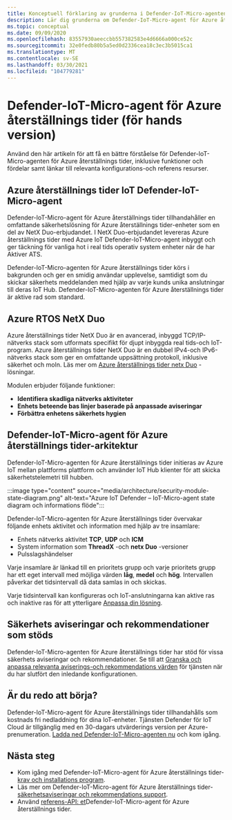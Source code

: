 ```yaml
---
title: Konceptuell förklaring av grunderna i Defender-IoT-Micro-agenten för Azure återställnings tider
description: Lär dig grunderna om Defender-IoT-Micro-agent för Azure återställnings tider-koncept och arbets flöde.
ms.topic: conceptual
ms.date: 09/09/2020
ms.openlocfilehash: 83557930aeeccbb557382583e4d6666a000ce52c
ms.sourcegitcommit: 32e0fedb80b5a5ed0d2336cea18c3ec3b5015ca1
ms.translationtype: MT
ms.contentlocale: sv-SE
ms.lasthandoff: 03/30/2021
ms.locfileid: "104779281"
---
```

# <a name="defender-iot-micro-agent-for-azure-rtos-preview"></a>Defender-IoT-Micro-agent för Azure återställnings tider (för hands version)

Använd den här artikeln för att få en bättre förståelse för Defender-IoT-Micro-agenten för Azure återställnings tider, inklusive funktioner och fördelar samt länkar till relevanta konfigurations-och referens resurser. 

## <a name="azure-rtos-iot-defender-iot-micro-agent"></a>Azure återställnings tider IoT Defender-IoT-Micro-agent

Defender-IoT-Micro-agent för Azure återställnings tider tillhandahåller en omfattande säkerhetslösning för Azure återställnings tider-enheter som en del av NetX Duo-erbjudandet. I NetX Duo-erbjudandet levereras Azure återställnings tider med Azure IoT Defender-IoT-Micro-agent inbyggt och ger täckning för vanliga hot i real tids operativ system enheter när de har Aktiver ATS. 

Defender-IoT-Micro-agenten för Azure återställnings tider körs i bakgrunden och ger en smidig användar upplevelse, samtidigt som du skickar säkerhets meddelanden med hjälp av varje kunds unika anslutningar till deras IoT Hub. Defender-IoT-Micro-agenten för Azure återställnings tider är aktive rad som standard.  

## <a name="azure-rtos-netx-duo"></a>Azure RTOS NetX Duo

Azure återställnings tider NetX Duo är en avancerad, inbyggd TCP/IP-nätverks stack som utformats specifikt för djupt inbyggda real tids-och IoT-program. Azure återställnings tider NetX Duo är en dubbel IPv4-och IPv6-nätverks stack som ger en omfattande uppsättning protokoll, inklusive säkerhet och moln. Läs mer om [Azure återställnings tider netx Duo](/azure/rtos/netx-duo/) -lösningar.

Modulen erbjuder följande funktioner:

- **Identifiera skadliga nätverks aktiviteter**
- **Enhets beteende bas linjer baserade på anpassade aviseringar**
- **Förbättra enhetens säkerhets hygien**

## <a name="defender-iot-micro-agent-for-azure-rtos-architecture"></a>Defender-IoT-Micro-agent för Azure återställnings tider-arkitektur

Defender-IoT-Micro-agenten för Azure återställnings tider initieras av Azure IoT mellan plattforms plattform och använder IoT Hub klienter för att skicka säkerhetstelemetri till hubben.

:::image type="content" source="media/architecture/security-module-state-diagram.png" alt-text="Azure IoT Defender – IoT-Micro-agent state diagram och informations flöde":::

Defender-IoT-Micro-agenten för Azure återställnings tider övervakar följande enhets aktivitet och information med hjälp av tre insamlare:
- Enhets nätverks aktivitet **TCP**, **UDP** och **ICM**
- System information som **ThreadX** -och **netx Duo** -versioner
- Pulsslagshändelser

Varje insamlare är länkad till en prioritets grupp och varje prioritets grupp har ett eget intervall med möjliga värden **låg**, **medel** och **hög**. Intervallen påverkar det tidsintervall då data samlas in och skickas.

Varje tidsintervall kan konfigureras och IoT-anslutningarna kan aktive ras och inaktive ras för att ytterligare [Anpassa din lösning](how-to-azure-rtos-security-module.md). 

## <a name="supported-security-alerts-and-recommendations"></a>Säkerhets aviseringar och rekommendationer som stöds

Defender-IoT-Micro-agenten för Azure återställnings tider har stöd för vissa säkerhets aviseringar och rekommendationer. Se till att [Granska och anpassa relevanta aviserings-och rekommendations värden](concept-rtos-security-alerts-recommendations.md) för tjänsten när du har slutfört den inledande konfigurationen.

## <a name="ready-to-begin"></a>Är du redo att börja?

Defender-IoT-Micro-agent för Azure återställnings tider tillhandahålls som kostnads fri nedladdning för dina IoT-enheter. Tjänsten Defender för IoT Cloud är tillgänglig med en 30-dagars utvärderings version per Azure-prenumeration. [Ladda ned Defender-IoT-Micro-agenten nu](https://github.com/azure-rtos/azure-iot-preview/releases) och kom igång. 

## <a name="next-steps"></a>Nästa steg

- Kom igång med Defender-IoT-Micro-agent för Azure återställnings tider- [krav och installations program](quickstart-azure-rtos-security-module.md).
- Läs mer om Defender-IoT-Micro-agent för Azure återställnings tider- [säkerhetsaviseringar och rekommendations support](concept-rtos-security-alerts-recommendations.md). 
- Använd [referens-API: et](azure-rtos-security-module-api.md)Defender-IoT-Micro-agent för Azure återställnings tider.